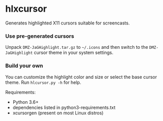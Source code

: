 # hlxcursor
Generates highlighted X11 cursors suitable for screencasts.

### Use pre-generated cursors

Unpack `DMZ-JaGHighlight.tar.gz` to `~/.icons` and then switch to the `DMZ-JaGHighlight` cursor theme in your system settings.


### Build your own

You can customize the highlight color and size or select the base cursor theme. Run `hlcursor.py -h` for help.

Requirements:
- Python 3.6+
- dependencies listed in python3-requirements.txt
- xcursorgen (present on most Linux distros)
